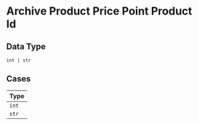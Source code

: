 
# Archive Product Price Point Product Id

## Data Type

`int | str`

## Cases

| Type |
|  --- |
| `int` |
| `str` |

